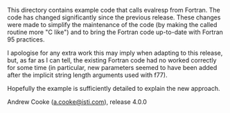 
This directory contains example code that calls evalresp from Fortran.
The code has changed significantly since the previous release.  These
changes were made to simplify the maintenance of the code (by making
the called routine more "C like") and to bring the Fortran code
up-to-date with Fortran 95 practices.

I apologise for any extra work this may imply when adapting to this
release, but, as far as I can tell, the existing Fortran code had no
worked correctly for some time (in particular, new parameters seemed
to have been added after the implicit string length arguments used
with f77).

Hopefully the example is sufficiently detailed to explain the new
approach.

Andrew Cooke (a.cooke@isti.com), release 4.0.0
